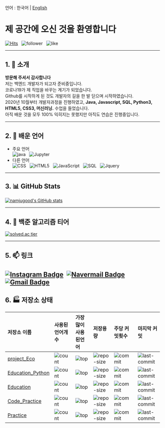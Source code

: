 언어 : 한국어 | [English](https://github.com/namjugood/namjugood/blob/master/README.md)

# 제 공간에 오신 것을 환영합니다
[![Hits](https://hits.seeyoufarm.com/api/count/incr/badge.svg?url=https%3A%2F%2Fgithub.com%2Fnamjugood%2Fhit-counter&count_bg=%23DB8230&title_bg=%23555555&icon=gravatar.svg&icon_color=%23FFFFFF&title=Hits&edge_flat=false)](https://hits.seeyoufarm.com)&nbsp;&nbsp;&nbsp;![follower](https://img.shields.io/github/followers/namjugood?color=DB8230&label=Follwer&logo=GitHub&logoColor=FFFFFF)&nbsp;&nbsp;&nbsp;![like](https://img.shields.io/github/stars/namjugood?affiliations=OWNER%2CCOLLABORATOR%2CORGANIZATION_MEMBER&label=LIKES&logoColor=%23FF0000&style=social)
<!--
**namjugood/namjugood** is a ✨ _special_ ✨ repository because its `README.md` (this file) appears on your GitHub profile.


- 🔭 I’m currently working on ...
- 🌱 I’m currently learning ...
- 👯 I’m looking to collaborate on ...
- 🤔 I’m looking for help with ...
- 💬 Ask me about ...
- 📫 How to reach me: ...
- 😄 Pronouns: ...
- ⚡ Fun fact: ...
-->

---
## 1. :wine_glass: 소개
__방문해 주셔서 감사합니다__<br>
저는 백엔드 개발자가 되고자 준비중입니다. <br>
코로나19가 제 직업을 바꾸는 계기가 되었습니다. <br>
Github를 시작하게 된 것도 개발자의 길을 한 발 딛으며 시작하였습니다. <br>
2020년 10월부터 개발자과정을 진행하였고, __Java, Javascript, SQL, Python3, HTML5, CSS3, 머신러닝.__ 수업을 들었습니다.<br>
아직 배운 것을 모두 100% 익히지는 못했지만 아직도 연습은 진행중입니다.

---
## 2. 🌱 배운 언어
- 주요 언어<br>
![java](https://img.shields.io/badge/Java-★★☆☆☆-007396?logo=Java&logoColor=007396)&nbsp;&nbsp;&nbsp;![Jupyter](https://img.shields.io/badge/Jupyter-★★☆☆☆-F37626?logo=Python&logoColor=F37626)
- 다른 언어<br>
![CSS](https://img.shields.io/badge/CSS3-★★☆☆☆-1572B6?logo=CSS3&logoColor=1572B6)&nbsp;&nbsp;&nbsp;![HTML5](https://img.shields.io/badge/HTML5-★★☆☆☆-E34F26?logo=Html5&logoColor=E34F26)&nbsp;&nbsp;&nbsp;![JavaScript](https://img.shields.io/badge/JavaScript-★★☆☆☆-F7DF1E?logo=JavaScript&logoColor=F7DF1E)&nbsp;&nbsp;&nbsp;![SQL](https://img.shields.io/badge/SQL-★★☆☆☆-F80000?logo=Oracle&logoColor=F80000)&nbsp;&nbsp;&nbsp;![Jquery](https://img.shields.io/badge/JQuery-★☆☆☆☆-0769AD?logo=JQuery&logoColor=0769AD)

---
## 3. :bar_chart: GitHub Stats
[![namjugood's GitHub stats](https://github-readme-stats.vercel.app/api?username=namjugood&show_icons=true&theme=merko)](https://github.com/namjugood/)

---
## 4. :scroll: 백준 알고리즘 티어
[![solved.ac tier](http://mazassumnida.wtf/api/generate_badge?boj=goodnamju)](https://solved.ac/goodnamju)

---
## 5. 📫 링크

[![Instagram Badge](https://img.shields.io/badge/Instagram-E4405F?style=flat-square&logo=Instagram&logoColor=white&link=https://www.instagram.com/good.nj)](https://www.instagram.com/good.nj) &nbsp;[![Navermail Badge](https://img.shields.io/badge/Naver-03C75A?style=flat-square&logo=Naver&logoColor=white&link=mailto:namjugood@naver.com)](mailto:namjugood@naver.com) &nbsp;[![Gmail Badge](https://img.shields.io/badge/Gmail-d14836?style=flat-square&logo=Gmail&logoColor=white&link=mailto:namjugood@gmail.com)](mailto:namjugood@gmail.com)
---
## 6. :factory: 저장소 상태

|저장소 이름|사용된 언어개수|가장 많이 사용된언어|저장용량|주당 커밋횟수|마지막 커밋|
|:---|:---|:---|:---|:---|:---|
|[project_Eco](https://github.com/namjugood/project_Eco.git)|![count](https://img.shields.io/github/languages/count/namjugood/project_Eco)|![top](https://img.shields.io/github/languages/top/namjugood/project_Eco)|![repo-size](https://img.shields.io/github/repo-size/namjugood/project_Eco)|![commit](https://img.shields.io/github/commit-activity/w/namjugood/project_Eco)|![last-commit](https://img.shields.io/github/last-commit/namjugood/project_Eco)|
|[Education_Python](https://github.com/namjugood/Education_Python.git)|![count](https://img.shields.io/github/languages/count/namjugood/Education_Python)|![top](https://img.shields.io/github/languages/top/namjugood/Education_Python)|![repo-size](https://img.shields.io/github/repo-size/namjugood/Education_Python)|![commit](https://img.shields.io/github/commit-activity/w/namjugood/Education_Python)|![last-commit](https://img.shields.io/github/last-commit/namjugood/Education_Python)|
|[Education](https://github.com/namjugood/Education.git)|![count](https://img.shields.io/github/languages/count/namjugood/Education)|![top](https://img.shields.io/github/languages/top/namjugood/Education)|![repo-size](https://img.shields.io/github/repo-size/namjugood/Education)|![commit](https://img.shields.io/github/commit-activity/w/namjugood/Education)|![last-commit](https://img.shields.io/github/last-commit/namjugood/Education)|
|[Code_Practice](https://github.com/namjugood/Code_Practice.git)|![count](https://img.shields.io/github/languages/count/namjugood/Code_Practice)|![top](https://img.shields.io/github/languages/top/namjugood/Code_Practice)|![repo-size](https://img.shields.io/github/repo-size/namjugood/Code_Practice)|![commit](https://img.shields.io/github/commit-activity/w/namjugood/Code_Practice)|![last-commit](https://img.shields.io/github/last-commit/namjugood/Code_Practice)|
|[Practice](https://github.com/namjugood/Practice)|![count](https://img.shields.io/github/languages/count/namjugood/Practice)|![top](https://img.shields.io/github/languages/top/namjugood/Practice)|![repo-size](https://img.shields.io/github/repo-size/namjugood/Practice)|![commit](https://img.shields.io/github/commit-activity/w/namjugood/Practice)|![last-commit](https://img.shields.io/github/last-commit/namjugood/Practice)




